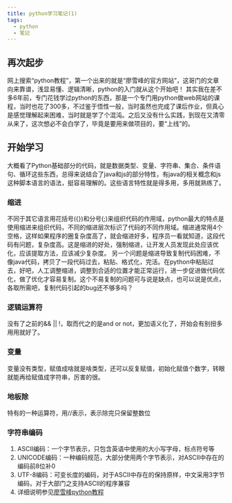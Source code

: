 ```yaml
---
title: python学习笔记(1)
tags:
  - python
  - 笔记
---
```

## 再次起步
网上搜索“python教程”，第一个出来的就是“廖雪峰的官方网站”，这哥门的文章向来靠谱，浅显易懂、逻辑清晰，python的入门就从这个开始吧！
其实我在差不多6年前，专门花钱学过python的东西，那是一个专门用python做web网站的课程，当时也花了300多，不过鉴于悟性一般，当时虽然也完成了课后作业，但真心是感觉理解起来困难，当时就是学了个混沌。之后又没有什么实践，到现在又清零从来了，这次想必不会白学了，毕竟是要用来做项目的，要“上线”的。
## 开始学习
大概看了Python基础部分的代码，就是数据类型、变量、字符串、集合、条件语句、循环这些东西，总得来说结合了java和js的部分特性，有java的相关概念和js这种脚本语言的语法，挺容易理解的。这些语言特性就是得多用，多用就熟练了。
### 缩进
不同于其它语言用花括号({})和分号(;)来组织代码的作用域，python最大的特点是使用缩进来组织代码，不同的缩进层次标识了代码的不同作用域。缩进通常用4个空格，这样如果程序的圈复杂度高了，就会缩进好多，程序员一看就知道，这段代码有问题，复杂度高。这是缩进的好处，强制缩进，让开发人员发现此处应该优化，应该提取方法，应该减少复杂度。
另一个问题是缩进导致复制代码困难，不像java代码，拷贝了一段代码过去，粘贴、格式化，完活。在python中粘贴过去，好吧，人工调整缩进，调整到合适的位置才能正常运行，进一步促进做代码优化，做了优化才容易复制。这个不易复制的问题可与说是缺点，也可以说是优点，各取所需吧，复制代码引起的bug还不够多吗？
### 逻辑运算符
没有了之前的&& || !，取而代之的是and or not，更加语义化了，开始会有别扭多用用就好了。
### 变量
变量没有类型，赋值成啥就是啥类型，还可以反复赋值，初始化赋值个数字，转眼就能再给赋值成字符串，厉害的很。
### 地板除
特有的一种运算符，用//表示，表示除完只保留整数位
### 字符串编码
1. ASCII编码：一个字节表示，只包含英语中使用的大小写字母，标点符号等
2. UNICODE编码：一种编码规范，大部分使用两个字节表示，对ASCII中存在的编码前8位补0
3. UTF-8编码：可变长度的编码，对于ASCII中存在的保持原样，中文采用3字节编码，对于大部门之支持ASCII的程序兼容
4. 详细说明参见[廖雪峰python教程](https://www.liaoxuefeng.com/wiki/1016959663602400/1017075323632896)

